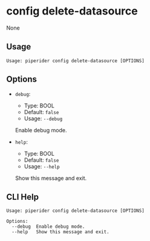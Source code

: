 
# config delete-datasource
None
## Usage
```
Usage: piperider config delete-datasource [OPTIONS]
```
## Options
* `debug`: 
  * Type: BOOL 
  * Default: `false`
  * Usage: `--debug`

  Enable debug mode.


* `help`: 
  * Type: BOOL 
  * Default: `false`
  * Usage: `--help`

  Show this message and exit.


## CLI Help
```
Usage: piperider config delete-datasource [OPTIONS]

Options:
  --debug  Enable debug mode.
  --help   Show this message and exit.
```
